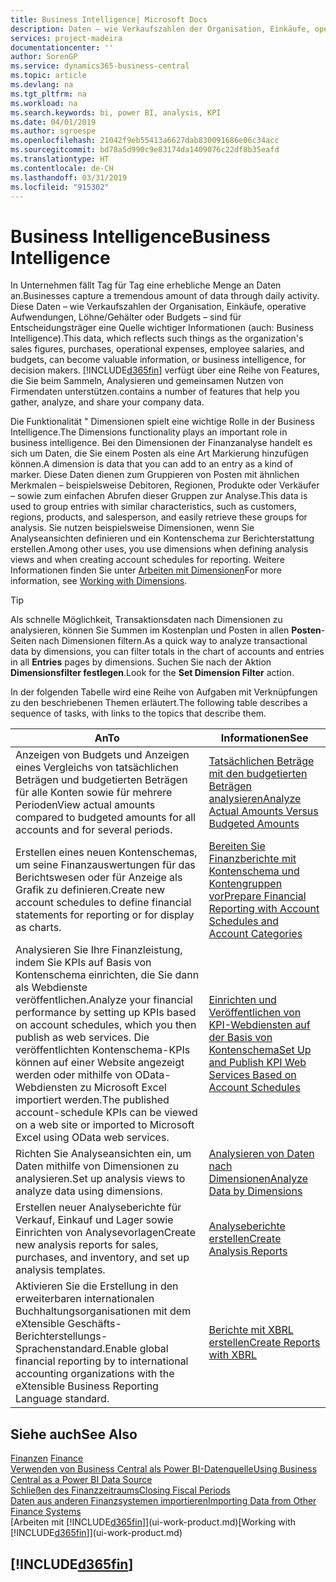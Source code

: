 ```yaml
---
title: Business Intelligence| Microsoft Docs
description: Daten – wie Verkaufszahlen der Organisation, Einkäufe, operative Aufwendungen, Löhne/Gehälter oder Budgets analysieren und erfassen, die für Entscheidungsträger eine Quelle wichtiger Informationen sind.
services: project-madeira
documentationcenter: ''
author: SorenGP
ms.service: dynamics365-business-central
ms.topic: article
ms.devlang: na
ms.tgt_pltfrm: na
ms.workload: na
ms.search.keywords: bi, power BI, analysis, KPI
ms.date: 04/01/2019
ms.author: sgroespe
ms.openlocfilehash: 21042f9eb55413a6627dab830091686e06c34acc
ms.sourcegitcommit: bd78a5d990c9e83174da1409076c22df8b35eafd
ms.translationtype: HT
ms.contentlocale: de-CH
ms.lasthandoff: 03/31/2019
ms.locfileid: "915302"
---
```

# <a name="business-intelligence"></a><span data-ttu-id="0f10a-103">Business Intelligence</span><span class="sxs-lookup"><span data-stu-id="0f10a-103">Business Intelligence</span></span>
<span data-ttu-id="0f10a-104">In Unternehmen fällt Tag für Tag eine erhebliche Menge an Daten an.</span><span class="sxs-lookup"><span data-stu-id="0f10a-104">Businesses capture a tremendous amount of data through daily activity.</span></span> <span data-ttu-id="0f10a-105">Diese Daten – wie Verkaufszahlen der Organisation, Einkäufe, operative Aufwendungen, Löhne/Gehälter oder Budgets – sind für Entscheidungsträger eine Quelle wichtiger Informationen (auch: Business Intelligence).</span><span class="sxs-lookup"><span data-stu-id="0f10a-105">This data, which reflects such things as the organization's sales figures, purchases, operational expenses, employee salaries, and budgets, can become valuable information, or business intelligence, for decision makers.</span></span> [!INCLUDE[d365fin](includes/d365fin_md.md)] <span data-ttu-id="0f10a-106">verfügt über eine Reihe von Features, die Sie beim Sammeln, Analysieren und gemeinsamen Nutzen von Firmendaten unterstützen.</span><span class="sxs-lookup"><span data-stu-id="0f10a-106">contains a number of features that help you gather, analyze, and share your company data.</span></span>

<span data-ttu-id="0f10a-107">Die Funktionalität " Dimensionen spielt eine wichtige Rolle in der Business Intelligence.</span><span class="sxs-lookup"><span data-stu-id="0f10a-107">The Dimensions functionality plays an important role in business intelligence.</span></span> <span data-ttu-id="0f10a-108">Bei den Dimensionen der Finanzanalyse handelt es sich um Daten, die Sie einem Posten als eine Art Markierung hinzufügen können.</span><span class="sxs-lookup"><span data-stu-id="0f10a-108">A dimension is data that you can add to an entry as a kind of marker.</span></span> <span data-ttu-id="0f10a-109">Diese Daten dienen zum Gruppieren von Posten mit ähnlichen Merkmalen – beispielsweise Debitoren, Regionen, Produkte oder Verkäufer – sowie zum einfachen Abrufen dieser Gruppen zur Analyse.</span><span class="sxs-lookup"><span data-stu-id="0f10a-109">This data is used to group entries with similar characteristics, such as customers, regions, products, and salesperson, and easily retrieve these groups for analysis.</span></span> <span data-ttu-id="0f10a-110">Sie nutzen beispielsweise Dimensionen, wenn Sie Analyseansichten definieren und ein Kontenschema zur Berichterstattung erstellen.</span><span class="sxs-lookup"><span data-stu-id="0f10a-110">Among other uses, you use dimensions  when defining analysis views and when creating account schedules for reporting.</span></span> <span data-ttu-id="0f10a-111">Weitere Informationen finden Sie unter [Arbeiten mit Dimensionen](finance-dimensions.md)</span><span class="sxs-lookup"><span data-stu-id="0f10a-111">For more information, see [Working with Dimensions](finance-dimensions.md).</span></span>

> [!TIP]
> <span data-ttu-id="0f10a-112">Als schnelle Möglichkeit, Transaktionsdaten nach Dimensionen zu analysieren, können Sie Summen im Kostenplan und Posten in allen **Posten**-Seiten nach Dimensionen filtern.</span><span class="sxs-lookup"><span data-stu-id="0f10a-112">As a quick way to analyze transactional data by dimensions, you can filter totals in the chart of accounts and entries in all **Entries** pages by dimensions.</span></span> <span data-ttu-id="0f10a-113">Suchen Sie nach der Aktion **Dimensionsfilter festlegen**.</span><span class="sxs-lookup"><span data-stu-id="0f10a-113">Look for the **Set Dimension Filter** action.</span></span>  

<span data-ttu-id="0f10a-114">In der folgenden Tabelle wird eine Reihe von Aufgaben mit Verknüpfungen zu den beschriebenen Themen erläutert.</span><span class="sxs-lookup"><span data-stu-id="0f10a-114">The following table describes a sequence of tasks, with links to the topics that describe them.</span></span>  

| <span data-ttu-id="0f10a-115">An</span><span class="sxs-lookup"><span data-stu-id="0f10a-115">To</span></span> | <span data-ttu-id="0f10a-116">Informationen</span><span class="sxs-lookup"><span data-stu-id="0f10a-116">See</span></span> |
| --- | --- |
|<span data-ttu-id="0f10a-117">Anzeigen von Budgets und Anzeigen eines Vergleichs von tatsächlichen Beträgen und budgetierten Beträgen für alle Konten sowie für mehrere Perioden</span><span class="sxs-lookup"><span data-stu-id="0f10a-117">View actual amounts compared to budgeted amounts for all accounts and for several periods.</span></span>|[<span data-ttu-id="0f10a-118">Tatsächlichen Beträge mit den budgetierten Beträgen analysieren</span><span class="sxs-lookup"><span data-stu-id="0f10a-118">Analyze Actual Amounts Versus Budgeted Amounts</span></span>](bi-how-analyze-actual-versus-budget.md)|
|<span data-ttu-id="0f10a-119">Erstellen eines neuen Kontenschemas, um seine Finanzauswertungen für das Berichtswesen oder für Anzeige als Grafik zu definieren.</span><span class="sxs-lookup"><span data-stu-id="0f10a-119">Create new account schedules to define financial statements for reporting or for display as charts.</span></span>|[<span data-ttu-id="0f10a-120">Bereiten Sie Finanzberichte mit Kontenschema und Kontengruppen vor</span><span class="sxs-lookup"><span data-stu-id="0f10a-120">Prepare Financial Reporting with Account Schedules and Account Categories</span></span>](bi-how-work-account-schedule.md)|
|<span data-ttu-id="0f10a-121">Analysieren Sie Ihre Finanzleistung, indem Sie KPIs auf Basis von Kontenschema einrichten, die Sie dann als Webdienste veröffentlichen.</span><span class="sxs-lookup"><span data-stu-id="0f10a-121">Analyze your financial performance by setting up KPIs based on account schedules, which you then publish as web services.</span></span> <span data-ttu-id="0f10a-122">Die veröffentlichten Kontenschema-KPIs können auf einer Website angezeigt werden oder mithilfe von OData-Webdiensten zu Microsoft Excel importiert werden.</span><span class="sxs-lookup"><span data-stu-id="0f10a-122">The published account-schedule KPIs can be viewed on a web site or imported to Microsoft Excel using OData web services.</span></span>|[<span data-ttu-id="0f10a-123">Einrichten und Veröffentlichen von KPI-Webdiensten auf der Basis von Kontenschema</span><span class="sxs-lookup"><span data-stu-id="0f10a-123">Set Up and Publish KPI Web Services Based on Account Schedules</span></span>](bi-how-to-set-up-and-publish-kpi-web-services-based-on-account-schedules.md)|
|<span data-ttu-id="0f10a-124">Richten Sie Analyseansichten ein, um Daten mithilfe von Dimensionen zu analysieren.</span><span class="sxs-lookup"><span data-stu-id="0f10a-124">Set up analysis views to analyze data using dimensions.</span></span>|[<span data-ttu-id="0f10a-125">Analysieren von Daten nach Dimensionen</span><span class="sxs-lookup"><span data-stu-id="0f10a-125">Analyze Data by Dimensions</span></span>](bi-how-analyze-data-dimension.md)|
|<span data-ttu-id="0f10a-126">Erstellen neuer Analyseberichte für Verkauf, Einkauf und Lager sowie Einrichten von Analysevorlagen</span><span class="sxs-lookup"><span data-stu-id="0f10a-126">Create new analysis reports for sales, purchases, and inventory, and set up analysis templates.</span></span>|[<span data-ttu-id="0f10a-127">Analyseberichte erstellen</span><span class="sxs-lookup"><span data-stu-id="0f10a-127">Create Analysis Reports</span></span>](bi-how-create-analysis-views-reports.md)|
|<span data-ttu-id="0f10a-128">Aktivieren Sie die Erstellung  in den erweiterbaren internationalen Buchhaltungsorganisationen mit dem eXtensible Geschäfts-Berichterstellungs-Sprachenstandard.</span><span class="sxs-lookup"><span data-stu-id="0f10a-128">Enable global financial reporting by to international accounting organizations with the eXtensible Business Reporting Language standard.</span></span>|[<span data-ttu-id="0f10a-129">Berichte mit XBRL erstellen</span><span class="sxs-lookup"><span data-stu-id="0f10a-129">Create Reports with XBRL</span></span>](bi-create-reports-with-xbrl.md)|

## <a name="see-also"></a><span data-ttu-id="0f10a-130">Siehe auch</span><span class="sxs-lookup"><span data-stu-id="0f10a-130">See Also</span></span>
<span data-ttu-id="0f10a-131">[Finanzen](finance.md)  </span><span class="sxs-lookup"><span data-stu-id="0f10a-131">[Finance](finance.md)  </span></span>  
[<span data-ttu-id="0f10a-132">Verwenden von Business Central als Power BI-Datenquelle</span><span class="sxs-lookup"><span data-stu-id="0f10a-132">Using Business Central as a Power BI Data Source</span></span>](across-how-use-financials-data-source-powerbi.md)  
[<span data-ttu-id="0f10a-133">Schließen des Finanzzeitraums</span><span class="sxs-lookup"><span data-stu-id="0f10a-133">Closing Fiscal Periods</span></span>](year-close-years-periods.md)  
[<span data-ttu-id="0f10a-134">Daten aus anderen Finanzsystemen importieren</span><span class="sxs-lookup"><span data-stu-id="0f10a-134">Importing Data from Other Finance Systems</span></span>](across-import-data-configuration-packages.md)  
<span data-ttu-id="0f10a-135">[Arbeiten mit [!INCLUDE[d365fin](includes/d365fin_md.md)]](ui-work-product.md)</span><span class="sxs-lookup"><span data-stu-id="0f10a-135">[Working with [!INCLUDE[d365fin](includes/d365fin_md.md)]](ui-work-product.md)</span></span>

## [!INCLUDE[d365fin](includes/free_trial_md.md)]  

